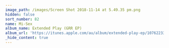 ```yaml
---
image_path: /images/Screen Shot 2018-11-14 at 5.49.35 pm.png
hidden: false
sort_number: 82
name: Mi-Sex
album_name: Extended Play (GRR EP)
album_url: 'https://itunes.apple.com/au/album/extended-play-ep/1076223319'
_hide_content: true
---
```


